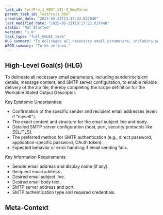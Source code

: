 ```yaml
---
task_id: TestProj1_ROOT_ST1-4_EmaParam
parent_task_id: TestProj1_ROOT
creation_date: "2025-05-21T13:17:22.027040"
last_modified_date: "2025-05-21T13:17:22.027040"
status: "Not Started"
version: "1.0"
task_type: "full_GOUAI_task"
HLG_summary: "To delineate all necessary email parameters, including sender/recipient details, message content, and SMTP server configuration, to enable reliable delivery of the zip file, thereby completing the scope definition for the Workable Stated Output Descriptor."
WSOD_summary: "To be defined."
---
```

## High-Level Goal(s) (HLG)

To delineate all necessary email parameters, including sender/recipient details, message content, and SMTP server configuration, to enable reliable delivery of the zip file, thereby completing the scope definition for the Workable Stated Output Descriptor.

Key Epistemic Uncertainties:
- Confirmation of the specific sender and recipient email addresses (even if "myself").
- The exact content and structure for the email subject line and body.
- Detailed SMTP server configuration (host, port, security protocols like SSL/TLS).
- The preferred method for SMTP authentication (e.g., direct password, application-specific password, OAuth token).
- Expected behavior or error handling if email sending fails.

Key Information Requirements:
- Sender email address and display name (if any).
- Recipient email address.
- Desired email subject line.
- Desired email body text.
- SMTP server address and port.
- SMTP authentication type and required credentials.

## Meta-Context

This task (TestProj1_ROOT_ST1-4_EmaParam) is a sub-task of TestProj1_ROOT.

- Parent Task Definition: `../task_definition.md`
- Parent HLG Summary: "to create a python script that prints hello world and then place it in a zip file and email it to myself."
- Parent WSOD Summary: "To be defined."

It is recommended to review the full parent task documentation for relevant constraints, values, audience/use context, and any overarching goals or uncertainties that may influence this sub-task. Explicitly define any meta-context specific to this sub-task below.

## Goal Space Exploration Summary
(To be filled during GOUAI Phase 1 for this task)

## Candidate Workable Stated Output Descriptor(s) (cWSODs)
(To be filled during GOUAI Phase 1 for this task)

## Workable Stated Output Descriptor (WSOD) - Full Statement
(To be filled during GOUAI Phase 1 for this task)

## WSOD Assessment (Initial)
(To be filled during GOUAI Phase 1 for this task)
### Epistemic Uncertainties
(List identified epistemic uncertainties related to achieving the WSOD for this sub-task. Consider any uncertainties inherited or implied by the parent task's context or the nature of this sub-task's HLG.)
### Aleatoric Uncertainties
(List identified aleatoric uncertainties related to this sub-task.)
### HLG Alignment/Risk
(Assess alignment with this sub-task's HLG and any risks.)
### Key Information Requirements
(List key information required to resolve uncertainties or complete the WSOD for this sub-task.)

## Phase 2: Information Requirements & Query Formulation Summary
(To be filled during GOUAI Phase 2 for this task)

## Phase 2: Information Elements (IEs) Summary/Index
(To be filled during GOUAI Phase 2 for this task)

## Phase 2: IE Uncertainty Overview
(To be filled during GOUAI Phase 2 for this task)

## Phase 2: Sufficiency Check Notes
(To be filled during GOUAI Phase 2 for this task)

## Integrated WSOD with Uncertainties and KIRQs (for Context Generation)
(This section presents the WSOD decomposed with associated EUs/KIRQs for each component, for context packaging)
